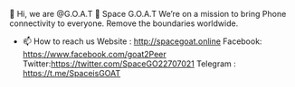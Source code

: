 👋 Hi, we are @G.O.A.T 
👀 Space G.O.A.T We’re on a mission to bring Phone connectivity to everyone.
Remove the boundaries worldwide.


- 📫 How to reach us 
Website : http://spacegoat.online
Facebook: https://www.facebook.com/goat2Peer
Twitter:https://twitter.com/SpaceGO22707021
Telegram : https://t.me/SpaceisGOAT

